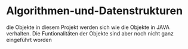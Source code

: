 ﻿# Algorithmen-und-Datenstrukturen
die Objekte in diesem Projekt werden sich wie die Objekte in JAVA verhalten. 
Die Funtionalitäten der Objekte sind aber noch nicht ganz eingeführt worden
